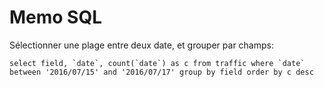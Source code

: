 # Memo SQL

Sélectionner une plage entre deux date, et grouper par champs:

    select field, `date`, count(`date`) as c from traffic where `date` between '2016/07/15' and '2016/07/17' group by field order by c desc


